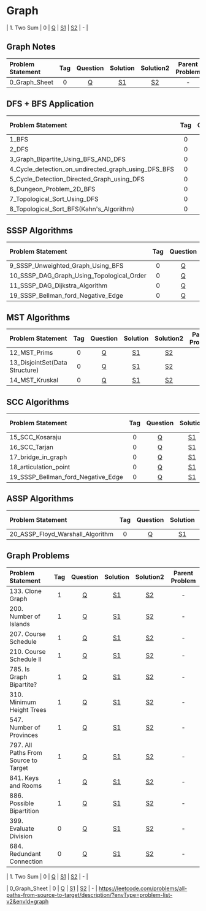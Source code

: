 # Graph

| 1. Two Sum        |  0  | [Q]() | [S1]() | [S2]() |       -        |

## Graph Notes
| Problem Statement | Tag | Question | Solution | Solution2 | Parent Problem |
|:------------------|:---:|:--------:|:--------:|:---------:|:--------------:|
| 0_Graph_Sheet     |  0  |  [Q](-)  |  [S1]()  |  [S2](https://github.com/aatman-24/Leetcode-revision/blob/main/Notes/graph_algorithms.md)   |       -        |

## DFS + BFS Application
| Problem Statement                                   | Tag | Question | Solution |                                                            Solution2                                                             | Parent Problem |
|:----------------------------------------------------|:---:|:--------:|:--------:|:--------------------------------------------------------------------------------------------------------------------------------:|:--------------:|
| 1_BFS                                               |  0  |  [Q](-)  |  [S1]()  |                        [S2](https://github.com/aatman-24/Leetcode-revision/blob/main/src/Graph/1_BFS.cpp)                        |       -        |
| 2_DFS                                               |  0  |  [Q](-)  |  [S1]()  |                        [S2](https://github.com/aatman-24/Leetcode-revision/blob/main/src/Graph/2_DFS.cpp)                        |       -        |
| 3_Graph_Bipartite_Using_BFS_AND_DFS                 |  0  |  [Q](-)  |  [S1]()  |         [S2](https://github.com/aatman-24/Leetcode-revision/blob/main/src/Graph/3_Graph_Bipartite_Using_BFS_AND_DFS.cpp)         |       -        |
| 4_Cycle_detection_on_undirected_graph_using_DFS_BFS |  0  |  [Q](-)  |  [S1]()  | [S2](https://github.com/aatman-24/Leetcode-revision/blob/main/src/Graph/4_Cycle_detection_on_undirected_graph_using_DFS_BFS.cpp) |       -        |
| 5_Cycle_Detection_Directed_Graph_using_DFS          |  0  |  [Q]()   |  [S1]()  |     [S2](https://github.com/aatman-24/Leetcode-revision/blob/main/src/Graph/5_Cycle_Detection_Directed_Graph_using_DFS.cpp)      |       -        |
| 6_Dungeon_Problem_2D_BFS                            |  0  |  [Q]()   |  [S1]()  |              [S2](https://github.com/aatman-24/Leetcode-revision/blob/main/src/Graph/6_Dungeon_Problem_2D_BFS.cpp)               |       -        |
| 7_Topological_Sort_Using_DFS                        |  0  |  [Q]()   |  [S1]()  |            [S2](https://github.com/aatman-24/Leetcode-revision/blob/main/src/Graph/7_Topological_Sort_Using_DFS.cpp)             |       -        |
| 8_Topological_Sort_BFS(Kahn's_Algorithm)            |  0  |  [Q]()   |  [S1]()  |      [S2](https://github.com/aatman-24/Leetcode-revision/blob/main/src/Graph/8_Topological_Sort_BFS(Kahn's_Algorithm).cpp)       |       -        |

## SSSP Algorithms
| Problem Statement                         | Tag | Question | Solution |                                 Solution2                                 | Parent Problem |
|:------------------------------------------|:---:|:--------:|:--------:|:-------------------------------------------------------------------------:|:--------------:|
| 9_SSSP_Unweighted_Graph_Using_BFS         |  0  |  [Q]()   |  [S1]()  | [S2](https://github.com/aatman-24/Leetcode-revision/blob/main/src/Graph/) |       -        |
| 10_SSSP_DAG_Graph_Using_Topological_Order |  0  |  [Q]()   |  [S1]()  | [S2](https://github.com/aatman-24/Leetcode-revision/blob/main/src/Graph/) |       -        |
| 11_SSSP_DAG_Dijkstra_Algorithm            |  0  |  [Q]()   |  [S1]()  | [S2](https://github.com/aatman-24/Leetcode-revision/blob/main/src/Graph/) |       -        |
| 19_SSSP_Bellman_ford_Negative_Edge        |  0  |  [Q]()   |  [S1]()  | [S2](https://github.com/aatman-24/Leetcode-revision/blob/main/src/Graph/) |       -        |


## MST Algorithms
| Problem Statement              | Tag | Question | Solution |                                          Solution2                                          | Parent Problem |
|:-------------------------------|:---:|:--------:|:--------:|:-------------------------------------------------------------------------------------------:|:--------------:|
| 12_MST_Prims                   |  0  |  [Q]()   |  [S1]()  |  [S2](https://github.com/aatman-24/Leetcode-revision/blob/main/src/Graph/12_MST_Prims.cpp)  |       -        |
| 13_DisjointSet(Data Structure) |  0  |  [Q]()   |  [S1]()  | [S2](https://github.com/aatman-24/Leetcode-revision/blob/main/src/Graph/13_DisjointSet.cpp) |       -        |
| 14_MST_Kruskal                 |  0  |  [Q]()   |  [S1]()  | [S2](https://github.com/aatman-24/Leetcode-revision/blob/main/src/Graph/14_MST_Kruskal.cpp) |       -        |

## SCC Algorithms
| Problem Statement                  | Tag | Question | Solution |                                                    Solution2                                                    | Parent Problem |
|:-----------------------------------|:---:|:--------:|:--------:|:---------------------------------------------------------------------------------------------------------------:|:--------------:|
| 15_SCC_Kosaraju                    |  0  |  [Q]()   |  [S1]()  |          [S2](https://github.com/aatman-24/Leetcode-revision/blob/main/src/Graph/15_SCC_Kosaraju.cpp)           |       -        |
| 16_SCC_Tarjan                      |  0  |  [Q]()   |  [S1]()  |           [S2](https://github.com/aatman-24/Leetcode-revision/blob/main/src/Graph/16_SCC_Tarjan.cpp)            |       -        |
| 17_bridge_in_graph                 |  0  |  [Q]()   |  [S1]()  |         [S2](https://github.com/aatman-24/Leetcode-revision/blob/main/src/Graph/17_bridge_in_graph.cpp)         |       -        |
| 18_articulation_point              |  0  |  [Q]()   |  [S1]()  |       [S2](https://github.com/aatman-24/Leetcode-revision/blob/main/src/Graph/18_articulation_point.cpp)        |       -        |
| 19_SSSP_Bellman_ford_Negative_Edge |  0  |  [Q]()   |  [S1]()  | [S2](https://github.com/aatman-24/Leetcode-revision/blob/main/src/Graph/19_SSSP_Bellman_ford_Negative_Edge.cpp) |       -        |


## ASSP Algorithms
| Problem Statement                | Tag | Question | Solution |                                                 Solution2                                                 | Parent Problem |
|:---------------------------------|:---:|:--------:|:--------:|:---------------------------------------------------------------------------------------------------------:|:--------------:|
| 20_ASSP_Floyd_Warshall_Algorithm |  0  |  [Q]()   |  [S1]()  | [S2](https://github.com/aatman-24/Leetcode-revision/blob/main/src/Graph/20_ASSP_Floyd_Warshall_Algorithm) |       -        |


## Graph Problems
| Problem Statement                    | Tag |                                                      Question                                                       | Solution |                                                        Solution2                                                        | Parent Problem |
|:-------------------------------------|:---:|:-------------------------------------------------------------------------------------------------------------------:|:--------:|:-----------------------------------------------------------------------------------------------------------------------:|:--------------:|
| 133. Clone Graph                     |  1  |                             [Q](https://leetcode.com/problems/clone-graph/description/)                             |  [S1]()  |               [S2](https://github.com/aatman-24/Leetcode-revision/blob/main/src/133.%20Clone%20Graph.cpp)               |       -        |
| 200. Number of Islands               |  1  |                          [Q](https://leetcode.com/problems/number-of-islands/description/)                          |  [S1]()  |           [S2](https://github.com/aatman-24/Leetcode-revision/blob/main/src/200.%20Number%20of%20Islands.cpp)           |       -        |
| 207. Course Schedule                 |  1  |                           [Q](https://leetcode.com/problems/course-schedule/description/)                           |  [S1]()  |             [S2](https://github.com/aatman-24/Leetcode-revision/blob/main/src/207.%20Course%20Schedule.cpp)             |       -        |
| 210. Course Schedule II              |  1  |       [Q](https://leetcode.com/problems/course-schedule-ii/description/?envType=problem-list-v2&envId=graph)        |  [S1]()  |          [S2](https://github.com/aatman-24/Leetcode-revision/blob/main/src/210.%20Course%20Schedule%20II.cpp)           |       -        |
| 785. Is Graph Bipartite?             |  1  |                         [Q](https://leetcode.com/problems/is-graph-bipartite/description/)                          |  [S1]()  |         [S2](https://github.com/aatman-24/Leetcode-revision/blob/main/src/785.%20Is%20Graph%20Bipartite%3F.cpp)         |       -        |
| 310. Minimum Height Trees            |  1  |                              [Q](https://leetcode.com/problems/minimum-height-trees/)                               |  [S1]()  |         [S2](https://github.com/aatman-24/Leetcode-revision/blob/main/src/310.%20Minimum%20Height%20Trees.cpp)          |       -        |
| 547. Number of Provinces             |  1  |       [Q](https://leetcode.com/problems/number-of-provinces/description/?envType=problem-list-v2&envId=graph)       |  [S1]()  |          [S2](https://github.com/aatman-24/Leetcode-revision/blob/main/src/547.%20Number%20of%20Provinces.cpp)          |       -        |
| 797. All Paths From Source to Target |  1  | [Q](https://leetcode.com/problems/all-paths-from-source-to-target/description/?envType=problem-list-v2&envId=graph) |  [S1]()  | [S2](https://github.com/aatman-24/Leetcode-revision/blob/main/src/797.%20All%20Paths%20From%20Source%20to%20Target.cpp) |       -        |
| 841. Keys and Rooms                  |  1  |         [Q](https://leetcode.com/problems/keys-and-rooms/description/?envType=problem-list-v2&envId=graph)          |  [S1]()  |            [S2](https://github.com/aatman-24/Leetcode-revision/blob/main/src/841.%20Keys%20and%20Rooms.cpp)             |       -        |
| 886. Possible Bipartition            |  1  |      [Q](https://leetcode.com/problems/possible-bipartition/description/?envType=problem-list-v2&envId=graph)       |  [S1]()  |          [S2](https://github.com/aatman-24/Leetcode-revision/blob/main/src/886.%20Possible%20Bipartition.cpp)           |       -        |
| 399. Evaluate Division               |  0  |                          [Q](https://leetcode.com/problems/evaluate-division/description/)                          |  [S1]()  |            [S2](https://github.com/aatman-24/Leetcode-revision/blob/main/src/399.%20Evaluate%20Division.cpp)            |       -        |
| 684. Redundant Connection            |  0  |                        [Q](https://leetcode.com/problems/redundant-connection/description/)                         |  [S1]()  |          [S2](https://github.com/aatman-24/Leetcode-revision/blob/main/src/684.%20Redundant%20Connection.cpp)           |       -        |

| 1. Two Sum        |  0  | [Q]() | [S1]() | [S2]() |       -        |




| 0_Graph_Sheet     |  0  |                                                 [Q](-)                                                 |  [S1]()  |  [S2]()   |       -        |
https://leetcode.com/problems/all-paths-from-source-to-target/description/?envType=problem-list-v2&envId=graph